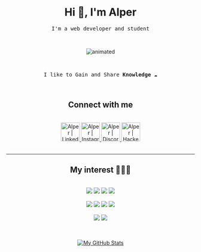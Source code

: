 <h1 align="center">Hi 🤙, I'm Alper</h1>

<p align="center">
<samp>I'm a web developer and student</samp>
</p>

<br>
<p align="center">
  <img src="https://media.giphy.com/media/LmNwrBhejkK9EFP504/giphy.gif" alt="animated" />
</p>
<br>

<p align="center">
<samp>I like to Gain and Share <strong>Knowledge</strong> ☁️
</samp>
</p>

<br/>
<h2 align="center">Connect with me</h2>
<br>
<div align="center">
  <a href="https://www.linkedin.com/in/alperkapusizoglu/">
<img alt="Alper | LinkedIn" width=50px; src="https://cdn.jsdelivr.net/npm/simple-icons@v3/icons/linkedin.svg">
</a>
<a href="https://www.instagram.com/alperkpszoglu/">
<img alt="Alper | Instagram" width=50px; src="https://cdn.jsdelivr.net/npm/simple-icons@v3/icons/instagram.svg">
</a>
<a href="https://discord.gg/TkjQjcsAbF">
<img alt="Alper | Discord" width=50px; src="https://cdn.jsdelivr.net/npm/simple-icons@v3/icons/discord.svg">
</a>
<a href="https://www.hackerrank.com/alperkapusizogl1">
<img alt="Alper | HackerRank" width=50px; src="https://cdn.jsdelivr.net/npm/simple-icons@v3/icons/hackerrank.svg">
</a>
</div>
<br>
<hr>
<h2 align="center">My interest 👨🏽‍💻</h2>

<br/>
<div align="center">

<img src="https://img.shields.io/badge/c%23%20-%23239120.svg?&style=for-the-badge&logo=c-sharp&logoColor=white"/>
<img src="https://img.shields.io/badge/.Net-563D7C?&style=for-the-badge&logo=.net&logoColor=white"/>
<img src="https://img.shields.io/badge/JavaScript-black?style=for-the-badge&logo=JavaScript&logoColor=yellow"/>
<img src="https://img.shields.io/badge/node.js%20-%2343853D.svg?&amp;style=for-the-badge&amp;logo=node.js&amp;logoColor=white">
</div>

<br/>
<div align="center">
<img src="https://img.shields.io/badge/react%20-%2320232a.svg?&style=for-the-badge&logo=react&logoColor=%2361DAFB"/>

<img src="https://img.shields.io/badge/-Bootstrap-563D7C?&style=for-the-badge&logo=Bootstrap&logoColor=%2#7952B3"/>

<img src="https://img.shields.io/badge/-github-black?&style=for-the-badge&logo=github&logoColor=%2#7952B3"/>
<img src="https://img.shields.io/badge/git%20-%23F05033.svg?&style=for-the-badge&logo=git&logoColor=white"/>
</div>
<br/>

<div align="center">
<img src="https://img.shields.io/badge/html5%20-%23E34F26.svg?&style=for-the-badge&logo=html5&logoColor=white"/>
<img src="https://img.shields.io/badge/css3%20-%231572B6.svg?&style=for-the-badge&logo=css3&logoColor=white"/>
</div>

<br/>
<br/>
<div align="center">

[![My GitHub Stats](https://github-readme-stats.vercel.app/api/?username=alperkpszoglu&count_private=true&theme=tokyonight&showicons=true)]()

</div>



